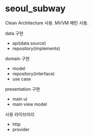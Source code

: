 # seoul_subway

Clean Architecture 사용.
MVVM 패턴 사용.

data 구현
- api(data source)
- repository(implements)

domain 구현
- model
- repository(interface)
- use case

presentation 구현
- main ui
- main view model

사용 라이브러리
- http
- provider